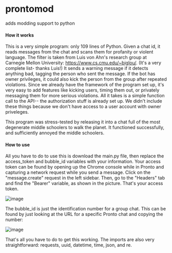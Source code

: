 # prontomod
adds modding support to python

#### How it works
This is a very simple program: only 109 lines of Python. Given a chat id, it reads messages from the chat and scans them for profanity or violent language. The filter is taken from Luis von Ahn's research group at Carnegie Mellon University: https://www.cs.cmu.edu/~biglou/. (It's a very complete list- thanks Luis!) It sends a warning message if it detects anything bad, tagging the person who sent the message. If the bot has owner privileges, it could also kick the person from the group after repeated violations. Since we already have the framework of the program set up, it's very easy to add features like kicking users, timing them out, or privately messaging them for more serious violations. All it takes is a simple function call to the API-- the authorization stuff is already set up. We didn't include these things because we don't have access to a user account with owner priveleges.

This program was stress-tested by releasing it into a chat full of the most degenerate middle schoolers to walk the planet. It functioned successfully, and sufficiently annoyed the middle schoolers. 


#### How to use
All you have to do to use this is download the main.py file, then replace the access_token and bubble_id variables with your information. Your access token can be found by opening up the Chrome console while in Pronto and capturing a network request while you send a message. Click on the "message.create" request in the left sidebar. Then, go to the "Headers" tab and find the "Bearer" variable, as shown in the picture. That's your access token.

![image](https://github.com/user-attachments/assets/b74d50cb-97c6-442e-9fb2-a27369cf0b66)


The bubble_id is just the identification number for a group chat. This can be found by just looking at the URL for a specific Pronto chat and copying the number:

![image](https://github.com/user-attachments/assets/4c896671-a97d-498a-ac12-bd5c7f6310a9)

That's all you have to do to get this working. The imports are also very straightforward: requests, uuid, datetime, time, json, and re. 
